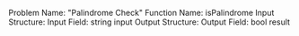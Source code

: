 Problem Name: "Palindrome Check"
Function Name: isPalindrome
Input Structure:
Input Field: string input
Output Structure:
Output Field: bool result

